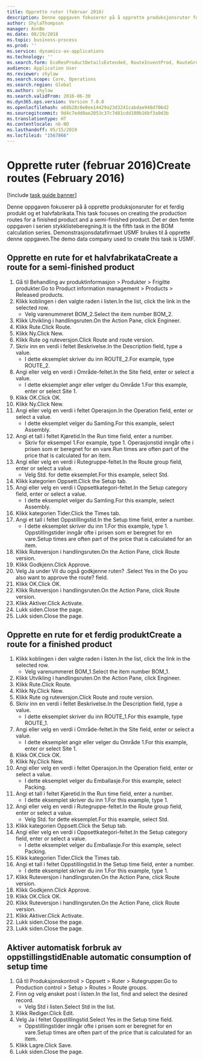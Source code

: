 ```yaml
---
title: Opprette ruter (februar 2016)
description: Denne oppgaven fokuserer på å opprette produksjonsruter for et ferdig produkt og et halvfabrikata.
author: ShylaThompson
manager: AnnBe
ms.date: 08/29/2018
ms.topic: business-process
ms.prod: ''
ms.service: dynamics-ax-applications
ms.technology: ''
ms.search.form: EcoResProductDetailsExtended, RouteInventProd, RouteGroup
audience: Application User
ms.reviewer: shylaw
ms.search.scope: Core, Operations
ms.search.region: Global
ms.author: shylaw
ms.search.validFrom: 2016-06-30
ms.dyn365.ops.version: Version 7.0.0
ms.openlocfilehash: a68b28c0e0ee14429a23d3241cabdae948d706d2
ms.sourcegitcommit: 9d4c7edd0ae2053c37c7d81cdd180b16bf3a9d3b
ms.translationtype: HT
ms.contentlocale: nb-NO
ms.lasthandoff: 05/15/2019
ms.locfileid: "1567866"
---
```

# <a name="create-routes-february-2016"></a><span data-ttu-id="36c6c-103">Opprette ruter (februar 2016)</span><span class="sxs-lookup"><span data-stu-id="36c6c-103">Create routes (February 2016)</span></span>

[!include [task guide banner](../../includes/task-guide-banner.md)]

<span data-ttu-id="36c6c-104">Denne oppgaven fokuserer på å opprette produksjonsruter for et ferdig produkt og et halvfabrikata.</span><span class="sxs-lookup"><span data-stu-id="36c6c-104">This task focuses on creating the production routes for a finished product and a semi-finished product.</span></span> <span data-ttu-id="36c6c-105">Det er den femte oppgaven i serien stykklisteberegning.</span><span class="sxs-lookup"><span data-stu-id="36c6c-105">It is the fifth task in the BOM calculation series.</span></span> <span data-ttu-id="36c6c-106">Demonstrasjonsdatafirmaet USMF brukes til å opprette denne oppgaven.</span><span class="sxs-lookup"><span data-stu-id="36c6c-106">The demo data company used to create this task is USMF.</span></span>


## <a name="create-a-route-for-a-semi-finished-product"></a><span data-ttu-id="36c6c-107">Opprette en rute for et halvfabrikata</span><span class="sxs-lookup"><span data-stu-id="36c6c-107">Create a route for a semi-finished product</span></span>
1. <span data-ttu-id="36c6c-108">Gå til Behandling av produktinformasjon > Produkter > Frigitte produkter.</span><span class="sxs-lookup"><span data-stu-id="36c6c-108">Go to Product information management > Products > Released products.</span></span>
2. <span data-ttu-id="36c6c-109">Klikk koblingen i den valgte raden i listen.</span><span class="sxs-lookup"><span data-stu-id="36c6c-109">In the list, click the link in the selected row.</span></span>
    * <span data-ttu-id="36c6c-110">Velg varenummeret BOM_2.</span><span class="sxs-lookup"><span data-stu-id="36c6c-110">Select the item number BOM_2.</span></span>  
3. <span data-ttu-id="36c6c-111">Klikk Utvikling i handlingsruten.</span><span class="sxs-lookup"><span data-stu-id="36c6c-111">On the Action Pane, click Engineer.</span></span>
4. <span data-ttu-id="36c6c-112">Klikk Rute.</span><span class="sxs-lookup"><span data-stu-id="36c6c-112">Click Route.</span></span>
5. <span data-ttu-id="36c6c-113">Klikk Ny.</span><span class="sxs-lookup"><span data-stu-id="36c6c-113">Click New.</span></span>
6. <span data-ttu-id="36c6c-114">Klikk Rute og ruteversjon.</span><span class="sxs-lookup"><span data-stu-id="36c6c-114">Click Route and route version.</span></span>
7. <span data-ttu-id="36c6c-115">Skriv inn en verdi i feltet Beskrivelse.</span><span class="sxs-lookup"><span data-stu-id="36c6c-115">In the Description field, type a value.</span></span>
    * <span data-ttu-id="36c6c-116">I dette eksemplet skriver du inn ROUTE_2.</span><span class="sxs-lookup"><span data-stu-id="36c6c-116">For example, type ROUTE_2.</span></span>  
8. <span data-ttu-id="36c6c-117">Angi eller velg en verdi i Område-feltet.</span><span class="sxs-lookup"><span data-stu-id="36c6c-117">In the Site field, enter or select a value.</span></span>
    * <span data-ttu-id="36c6c-118">I dette eksemplet angir eller velger du Område 1.</span><span class="sxs-lookup"><span data-stu-id="36c6c-118">For this example, enter or select Site 1.</span></span>  
9. <span data-ttu-id="36c6c-119">Klikk OK.</span><span class="sxs-lookup"><span data-stu-id="36c6c-119">Click OK.</span></span>
10. <span data-ttu-id="36c6c-120">Klikk Ny.</span><span class="sxs-lookup"><span data-stu-id="36c6c-120">Click New.</span></span>
11. <span data-ttu-id="36c6c-121">Angi eller velg en verdi i feltet Operasjon.</span><span class="sxs-lookup"><span data-stu-id="36c6c-121">In the Operation field, enter or select a value.</span></span>
    * <span data-ttu-id="36c6c-122">I dette eksemplet velger du Samling.</span><span class="sxs-lookup"><span data-stu-id="36c6c-122">For this example, select Assembly.</span></span>  
12. <span data-ttu-id="36c6c-123">Angi et tall i feltet Kjøretid.</span><span class="sxs-lookup"><span data-stu-id="36c6c-123">In the Run time field, enter a number.</span></span>
    * <span data-ttu-id="36c6c-124">Skriv for eksempel 1.</span><span class="sxs-lookup"><span data-stu-id="36c6c-124">For example, type 1.</span></span> <span data-ttu-id="36c6c-125">Operasjonstid inngår ofte i prisen som er beregnet for en vare.</span><span class="sxs-lookup"><span data-stu-id="36c6c-125">Run times are often part of the price that is calculated for an item.</span></span>  
13. <span data-ttu-id="36c6c-126">Angi eller velg en verdi i Rutegruppe-feltet.</span><span class="sxs-lookup"><span data-stu-id="36c6c-126">In the Route group field, enter or select a value.</span></span>
    * <span data-ttu-id="36c6c-127">Velg Std. for dette eksemplet.</span><span class="sxs-lookup"><span data-stu-id="36c6c-127">For this example, select Std.</span></span>  
14. <span data-ttu-id="36c6c-128">Klikk kategorien Oppsett.</span><span class="sxs-lookup"><span data-stu-id="36c6c-128">Click the Setup tab.</span></span>
15. <span data-ttu-id="36c6c-129">Angi eller velg en verdi i Oppsettkategori-feltet.</span><span class="sxs-lookup"><span data-stu-id="36c6c-129">In the Setup category field, enter or select a value.</span></span>
    * <span data-ttu-id="36c6c-130">I dette eksemplet velger du Samling.</span><span class="sxs-lookup"><span data-stu-id="36c6c-130">For this example, select Assembly.</span></span>  
16. <span data-ttu-id="36c6c-131">Klikk kategorien Tider.</span><span class="sxs-lookup"><span data-stu-id="36c6c-131">Click the Times tab.</span></span>
17. <span data-ttu-id="36c6c-132">Angi et tall i feltet Oppstillingstid.</span><span class="sxs-lookup"><span data-stu-id="36c6c-132">In the Setup time field, enter a number.</span></span>
    * <span data-ttu-id="36c6c-133">I dette eksemplet skriver du inn 1.</span><span class="sxs-lookup"><span data-stu-id="36c6c-133">For this example, type 1.</span></span> <span data-ttu-id="36c6c-134">Oppstillingstider inngår ofte i prisen som er beregnet for en vare.</span><span class="sxs-lookup"><span data-stu-id="36c6c-134">Setup times are often part of the price that is calculated for an item.</span></span>  
18. <span data-ttu-id="36c6c-135">Klikk Ruteversjon i handlingsruten.</span><span class="sxs-lookup"><span data-stu-id="36c6c-135">On the Action Pane, click Route version.</span></span>
19. <span data-ttu-id="36c6c-136">Klikk Godkjenn.</span><span class="sxs-lookup"><span data-stu-id="36c6c-136">Click Approve.</span></span>
20. <span data-ttu-id="36c6c-137">Velg Ja under Vil du også godkjenne ruten? .</span><span class="sxs-lookup"><span data-stu-id="36c6c-137">Select Yes in the Do you also want to approve the route? field.</span></span>
21. <span data-ttu-id="36c6c-138">Klikk OK.</span><span class="sxs-lookup"><span data-stu-id="36c6c-138">Click OK.</span></span>
22. <span data-ttu-id="36c6c-139">Klikk Ruteversjon i handlingsruten.</span><span class="sxs-lookup"><span data-stu-id="36c6c-139">On the Action Pane, click Route version.</span></span>
23. <span data-ttu-id="36c6c-140">Klikk Aktiver.</span><span class="sxs-lookup"><span data-stu-id="36c6c-140">Click Activate.</span></span>
24. <span data-ttu-id="36c6c-141">Lukk siden.</span><span class="sxs-lookup"><span data-stu-id="36c6c-141">Close the page.</span></span>
25. <span data-ttu-id="36c6c-142">Lukk siden.</span><span class="sxs-lookup"><span data-stu-id="36c6c-142">Close the page.</span></span>

## <a name="create-a-route-for-a-finished-product"></a><span data-ttu-id="36c6c-143">Opprette en rute for et ferdig produkt</span><span class="sxs-lookup"><span data-stu-id="36c6c-143">Create a route for a finished product</span></span>
1. <span data-ttu-id="36c6c-144">Klikk koblingen i den valgte raden i listen.</span><span class="sxs-lookup"><span data-stu-id="36c6c-144">In the list, click the link in the selected row.</span></span>
    * <span data-ttu-id="36c6c-145">Velg varenummeret BOM_1.</span><span class="sxs-lookup"><span data-stu-id="36c6c-145">Select the item number BOM_1.</span></span>  
2. <span data-ttu-id="36c6c-146">Klikk Utvikling i handlingsruten.</span><span class="sxs-lookup"><span data-stu-id="36c6c-146">On the Action Pane, click Engineer.</span></span>
3. <span data-ttu-id="36c6c-147">Klikk Rute.</span><span class="sxs-lookup"><span data-stu-id="36c6c-147">Click Route.</span></span>
4. <span data-ttu-id="36c6c-148">Klikk Ny.</span><span class="sxs-lookup"><span data-stu-id="36c6c-148">Click New.</span></span>
5. <span data-ttu-id="36c6c-149">Klikk Rute og ruteversjon.</span><span class="sxs-lookup"><span data-stu-id="36c6c-149">Click Route and route version.</span></span>
6. <span data-ttu-id="36c6c-150">Skriv inn en verdi i feltet Beskrivelse.</span><span class="sxs-lookup"><span data-stu-id="36c6c-150">In the Description field, type a value.</span></span>
    * <span data-ttu-id="36c6c-151">I dette eksemplet skriver du inn ROUTE_1.</span><span class="sxs-lookup"><span data-stu-id="36c6c-151">For this example, type ROUTE_1.</span></span>  
7. <span data-ttu-id="36c6c-152">Angi eller velg en verdi i Område-feltet.</span><span class="sxs-lookup"><span data-stu-id="36c6c-152">In the Site field, enter or select a value.</span></span>
    * <span data-ttu-id="36c6c-153">I dette eksemplet angir eller velger du Område 1.</span><span class="sxs-lookup"><span data-stu-id="36c6c-153">For this example, enter or select Site 1.</span></span>  
8. <span data-ttu-id="36c6c-154">Klikk OK.</span><span class="sxs-lookup"><span data-stu-id="36c6c-154">Click OK.</span></span>
9. <span data-ttu-id="36c6c-155">Klikk Ny.</span><span class="sxs-lookup"><span data-stu-id="36c6c-155">Click New.</span></span>
10. <span data-ttu-id="36c6c-156">Angi eller velg en verdi i feltet Operasjon.</span><span class="sxs-lookup"><span data-stu-id="36c6c-156">In the Operation field, enter or select a value.</span></span>
    * <span data-ttu-id="36c6c-157">I dette eksemplet velger du Emballasje.</span><span class="sxs-lookup"><span data-stu-id="36c6c-157">For this example, select Packing.</span></span>  
11. <span data-ttu-id="36c6c-158">Angi et tall i feltet Kjøretid.</span><span class="sxs-lookup"><span data-stu-id="36c6c-158">In the Run time field, enter a number.</span></span>
    * <span data-ttu-id="36c6c-159">I dette eksemplet skriver du inn 1.</span><span class="sxs-lookup"><span data-stu-id="36c6c-159">For this example, type 1.</span></span>  
12. <span data-ttu-id="36c6c-160">Angi eller velg en verdi i Rutegruppe-feltet.</span><span class="sxs-lookup"><span data-stu-id="36c6c-160">In the Route group field, enter or select a value.</span></span>
    * <span data-ttu-id="36c6c-161">Velg Std. for dette eksemplet.</span><span class="sxs-lookup"><span data-stu-id="36c6c-161">For this example, select Std.</span></span>  
13. <span data-ttu-id="36c6c-162">Klikk kategorien Oppsett.</span><span class="sxs-lookup"><span data-stu-id="36c6c-162">Click the Setup tab.</span></span>
14. <span data-ttu-id="36c6c-163">Angi eller velg en verdi i Oppsettkategori-feltet.</span><span class="sxs-lookup"><span data-stu-id="36c6c-163">In the Setup category field, enter or select a value.</span></span>
    * <span data-ttu-id="36c6c-164">I dette eksemplet velger du Emballasje.</span><span class="sxs-lookup"><span data-stu-id="36c6c-164">For this example, select Packing.</span></span>  
15. <span data-ttu-id="36c6c-165">Klikk kategorien Tider.</span><span class="sxs-lookup"><span data-stu-id="36c6c-165">Click the Times tab.</span></span>
16. <span data-ttu-id="36c6c-166">Angi et tall i feltet Oppstillingstid.</span><span class="sxs-lookup"><span data-stu-id="36c6c-166">In the Setup time field, enter a number.</span></span>
    * <span data-ttu-id="36c6c-167">I dette eksemplet skriver du inn 1.</span><span class="sxs-lookup"><span data-stu-id="36c6c-167">For this example, type 1.</span></span>  
17. <span data-ttu-id="36c6c-168">Klikk Ruteversjon i handlingsruten.</span><span class="sxs-lookup"><span data-stu-id="36c6c-168">On the Action Pane, click Route version.</span></span>
18. <span data-ttu-id="36c6c-169">Klikk Godkjenn.</span><span class="sxs-lookup"><span data-stu-id="36c6c-169">Click Approve.</span></span>
19. <span data-ttu-id="36c6c-170">Klikk OK.</span><span class="sxs-lookup"><span data-stu-id="36c6c-170">Click OK.</span></span>
20. <span data-ttu-id="36c6c-171">Klikk Ruteversjon i handlingsruten.</span><span class="sxs-lookup"><span data-stu-id="36c6c-171">On the Action Pane, click Route version.</span></span>
21. <span data-ttu-id="36c6c-172">Klikk Aktiver.</span><span class="sxs-lookup"><span data-stu-id="36c6c-172">Click Activate.</span></span>
22. <span data-ttu-id="36c6c-173">Lukk siden.</span><span class="sxs-lookup"><span data-stu-id="36c6c-173">Close the page.</span></span>
23. <span data-ttu-id="36c6c-174">Lukk siden.</span><span class="sxs-lookup"><span data-stu-id="36c6c-174">Close the page.</span></span>

## <a name="enable-automatic-consumption-of-setup-time"></a><span data-ttu-id="36c6c-175">Aktiver automatisk forbruk av oppstillingstid</span><span class="sxs-lookup"><span data-stu-id="36c6c-175">Enable automatic consumption of setup time</span></span>
1. <span data-ttu-id="36c6c-176">Gå til Produksjonskontroll > Oppsett > Ruter > Rutegrupper.</span><span class="sxs-lookup"><span data-stu-id="36c6c-176">Go to Production control > Setup > Routes > Route groups.</span></span>
2. <span data-ttu-id="36c6c-177">Finn og velg ønsket post i listen.</span><span class="sxs-lookup"><span data-stu-id="36c6c-177">In the list, find and select the desired record.</span></span>
    * <span data-ttu-id="36c6c-178">Velg Std i listen.</span><span class="sxs-lookup"><span data-stu-id="36c6c-178">Select Std in the list.</span></span>  
3. <span data-ttu-id="36c6c-179">Klikk Rediger.</span><span class="sxs-lookup"><span data-stu-id="36c6c-179">Click Edit.</span></span>
4. <span data-ttu-id="36c6c-180">Velg Ja i feltet Oppstillingstid.</span><span class="sxs-lookup"><span data-stu-id="36c6c-180">Select Yes in the Setup time field.</span></span>
    * <span data-ttu-id="36c6c-181">Oppstillingstider inngår ofte i prisen som er beregnet for en vare.</span><span class="sxs-lookup"><span data-stu-id="36c6c-181">Setup times are often part of the price that is calculated for an item.</span></span>  
5. <span data-ttu-id="36c6c-182">Klikk Lagre.</span><span class="sxs-lookup"><span data-stu-id="36c6c-182">Click Save.</span></span>
6. <span data-ttu-id="36c6c-183">Lukk siden.</span><span class="sxs-lookup"><span data-stu-id="36c6c-183">Close the page.</span></span>

